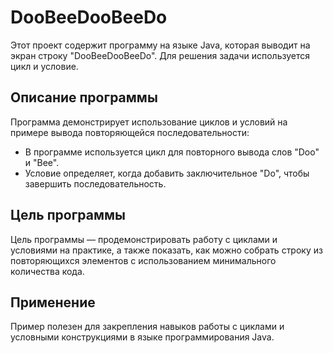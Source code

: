 # DooBeeDooBeeDo

Этот проект содержит программу на языке Java, которая выводит на экран строку "DooBeeDooBeeDo". Для решения задачи используется цикл и условие.

## Описание программы

Программа демонстрирует использование циклов и условий на примере вывода повторяющейся последовательности:
- В программе используется цикл для повторного вывода слов "Doo" и "Bee".
- Условие определяет, когда добавить заключительное "Do", чтобы завершить последовательность.

## Цель программы
Цель программы — продемонстрировать работу с циклами и условиями на практике, а также показать, как можно собрать строку из повторяющихся элементов с использованием минимального количества кода.

## Применение
Пример полезен для закрепления навыков работы с циклами и условными конструкциями в языке программирования Java.